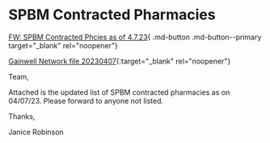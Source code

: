 # SPBM Contracted Pharmacies

[FW: SPBM Contracted Phcies as of 4.7.23](https://mygainwell-my.sharepoint.com/:u:/r/personal/christopher_nguyen_gainwelltechnologies_com/Documents/Evergreen/Emails/FW_%20SPBM%20Contracted%20Phcies%20as%20of%204_7_23.msg?csf=1&web=1&e=bHpZbK){ .md-button .md-button--primary target="_blank" rel="noopener"}

[Gainwell Network file 20230407](https://mygainwell-my.sharepoint.com/:x:/r/personal/christopher_nguyen_gainwelltechnologies_com/Documents/Evergreen/Emails/Gainwell%20Network%20file%2020230407.xlsx?d=wfc936d92bc9c4c75a1c837d8dad57cf5&csf=1&web=1&e=cQyflv){:target="_blank" rel="noopener"}

Team,

Attached is the updated list of SPBM contracted pharmacies as on 04/07/23.  Please forward to anyone not listed.

Thanks,

Janice Robinson
